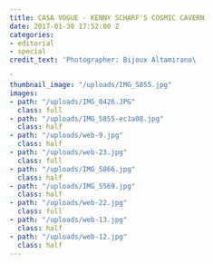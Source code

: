 ```yaml
---
title: CASA VOGUE - KENNY SCHARF'S COSMIC CAVERN
date: 2017-01-30 17:52:00 Z
categories:
- editorial
- special
credit_text: 'Photographer: Bijoux Altamirano\

'
thumbnail_image: "/uploads/IMG_5855.jpg"
images:
- path: "/uploads/IMG_0426.JPG"
  class: full
- path: "/uploads/IMG_5855-ec1a08.jpg"
  class: half
- path: "/uploads/web-9.jpg"
  class: half
- path: "/uploads/web-23.jpg"
  class: full
- path: "/uploads/IMG_5866.jpg"
  class: half
- path: "/uploads/IMG_5569.jpg"
  class: half
- path: "/uploads/web-22.jpg"
  class: full
- path: "/uploads/web-13.jpg"
  class: half
- path: "/uploads/web-12.jpg"
  class: half
---
```


